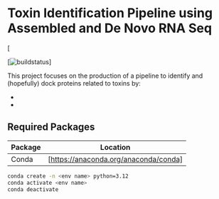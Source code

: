 # Toxin Identification Pipeline using Assembled and De Novo RNA Seq

[![]()

[![buildstatus]()]

This project focuses on the production of a pipeline to identify and (hopefully) dock proteins related to toxins by:

-
-

## Required Packages 

|Package|Location|
|  ------ | ------ |
|Conda|[https://anaconda.org/anaconda/conda]|

```sh
conda create -n <env name> python=3.12
conda activate <env name>
conda deactivate
```
